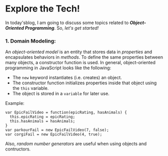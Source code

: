 # Explore the Tech!

In today'sblog, I am going to discuss some topics related to ***Object-Oriented Programming***. So, _let's get started!_

### 1. Domain Modeling:
An _object-oriented model_ is an entity that stores data in _properties_ and encapsulates behaviors in _methods_. To define the same properties between many objects, a constructor function is used. In general, object-oriented programming in JavaScript looks like the following:

* The `new` keyword instantiates (i.e. creates) an object.
* The constructor function initializes properties inside that object using the `this` variable.
* The object is stored in a `variable` for later use.

Example:
```
var EpicFailVideo = function(epicRating, hasAnimals) {
  this.epicRating = epicRating;
  this.hasAnimals = hasAnimals;
}
var parkourFail = new EpicFailVideo(7, false);
var corgiFail = new EpicFailVideo(4, true);
```

Also, _random number generators_ are useful when using objects and contructors.
